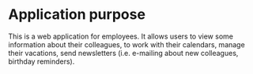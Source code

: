 # Application purpose

This is a web application for employees. It allows users to view some information about their colleagues, to work with their calendars, manage their vacations, send newsletters \(i.e. e-mailing about new colleagues, birthday reminders\).

